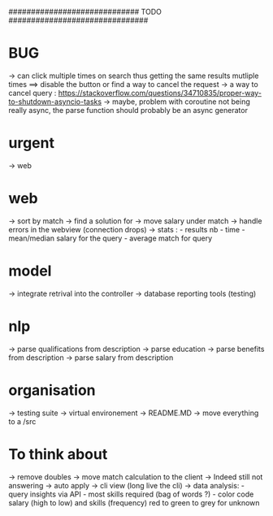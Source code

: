 
#############################  TODO  ############################### 

# BUG #
-> can click multiple times on search thus getting the same results mutliple times ==> disable the button or find a way to cancel the request -> a way to cancel query : https://stackoverflow.com/questions/34710835/proper-way-to-shutdown-asyncio-tasks
-> maybe, problem with coroutine not being really async, the parse function should probably be an async generator

# urgent #
-> web

# web #
-> sort by match
-> find a solution for <th>
-> move salary under match
-> handle errors in the webview (connection drops)
-> stats :
      - results nb
      - time
      - mean/median salary for the query
      - average match for query

# model #
-> integrate retrival into the controller
-> database reporting tools (testing)

# nlp #
-> parse qualifications from description
-> parse education
-> parse benefits from description
-> parse salary from description

# organisation #
-> testing suite
-> virtual environement
-> README.MD
-> move everything to a /src

# To think about #
-> remove doubles
-> move match calculation to the client
-> Indeed still not answering
-> auto apply
-> cli view (long live the cli)
-> data analysis:
      - query insights via API
      - most skills required (bag of words ?)
      - color code salary (high to low) and skills (frequency) red to green to grey for unknown
